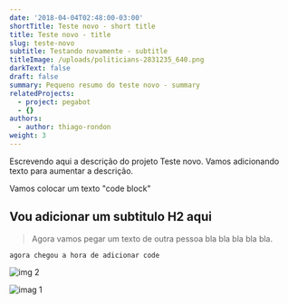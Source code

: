 ```yaml
---
date: '2018-04-04T02:48:00-03:00'
shortTitle: Teste novo - short title
title: Teste novo - title
slug: teste-novo
subtitle: Testando novamente - subtitle
titleImage: /uploads/politicians-2831235_640.png
darkText: false
draft: false
summary: Pequeno resumo do teste novo - summary
relatedProjects:
  - project: pegabot
  - {}
authors:
  - author: thiago-rondon
weight: 3
---
```

Escrevendo aqui a descrição do projeto Teste novo. Vamos adicionando texto para aumentar a descrição.

Vamos colocar um texto "code block"

## Vou adicionar um subtitulo H2 aqui

> Agora vamos pegar um texto de outra pessoa bla bla bla bla bla.

`agora chegou a hora de adicionar code`

![img 2](/uploads/img-fake-news.jpg)

![imag 1](/uploads/bg-fakenews.jpg)
